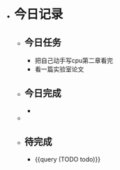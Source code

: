 - # 今日记录
	- ## 今日任务
		- 把自己动手写cpu第二章看完
		- 看一篇实验室论文
	- ##  今日完成
		-
	-
	- ## 待完成
		- {{query (TODO todo)}}